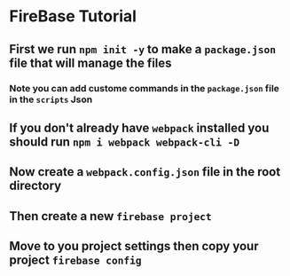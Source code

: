 # FireBase Tutorial

## First we run `npm init -y` to make a `package.json` file that will manage the files 

### Note you can add custome commands in the `package.json` file in the `scripts` Json

## If you don't already have `webpack` installed you should run `npm i webpack webpack-cli -D`

## Now create a `webpack.config.json` file in the root directory

## Then create a new `firebase project` 

## Move to you project settings then copy your project `firebase config`